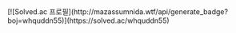 <div algin=center>
[![Solved.ac
프로필](http://mazassumnida.wtf/api/generate_badge?boj=whquddn55)](https://solved.ac/whquddn55)
</div>

